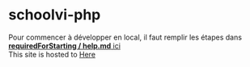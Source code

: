 # schoolvi-php

Pour commencer à développer en local, il faut remplir les étapes dans <a href="https://github.com/arnaudskovich2/schoolvi-php/tree/main/requiredForStarting/help.md"><b>requiredForStarting / help.md</b> ici</a>
<br/>This site is hosted to <a href="http://schoolvi-site.000webhostapp.com/">Here</a>
